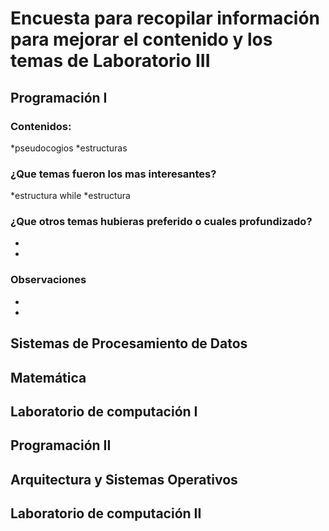 # Encuesta para recopilar información para mejorar el contenido y los temas de Laboratorio III 
## Programación I 
### Contenidos:

*pseudocogios
*estructuras 
### ¿Que temas fueron los mas interesantes?
*estructura while
*estructura 


### ¿Que otros temas hubieras preferido o cuales profundizado?
*
*
### Observaciones 
*
*
## Sistemas de Procesamiento de Datos

## Matemática

## Laboratorio de computación I

## Programación II

## Arquitectura y Sistemas Operativos

## Laboratorio de computación II
